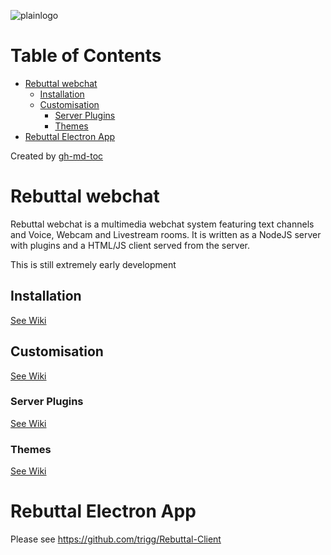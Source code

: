 
![plainlogo](https://user-images.githubusercontent.com/964775/119275812-1521cc80-bc0f-11eb-94e9-4ead6916a212.png)



Table of Contents
=================
   * [Rebuttal webchat](#rebuttal-webchat)
      * [Installation](#installation)
      * [Customisation](#customisation)
         * [Server Plugins](#plugins) 
         * [Themes](#themes)
   * [Rebuttal Electron App](#rebuttal-electron-app)

Created by [gh-md-toc](https://github.com/ekalinin/github-markdown-toc)

# Rebuttal webchat

Rebuttal webchat is a multimedia webchat system featuring text channels and Voice, Webcam and Livestream rooms. It is written as a NodeJS server with plugins and a HTML/JS client served from the server. 

This is still extremely early development

## Installation
[See Wiki](https://github.com/trigg/Rebuttal/wiki/Server-Installation)

## Customisation
[See Wiki](https://github.com/trigg/Rebuttal/wiki/Configuration)

### Server Plugins
[See Wiki](https://github.com/trigg/Rebuttal/wiki/Server-Plugins)

### Themes
[See Wiki](https://github.com/trigg/Rebuttal/wiki/Theme-Creation)

# Rebuttal Electron App

Please see https://github.com/trigg/Rebuttal-Client




